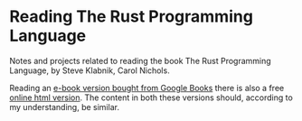 # Reading The Rust Programming Language

Notes and projects related to reading the book The Rust Programming Language, by Steve Klabnik, Carol Nichols.

Reading an [e-book version bought from Google Books](https://books.google.se/books?id=a8l9EAAAQBAJ&source=gbs_book_other_versions) there is also a free [online html version](https://doc.rust-lang.org/book/). The content in both these versions should, according to my understanding, be similar.
